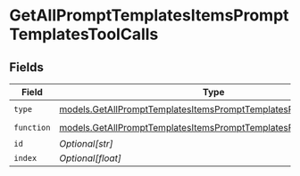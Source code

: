 # GetAllPromptTemplatesItemsPromptTemplatesToolCalls


## Fields

| Field                                                                                                                                    | Type                                                                                                                                     | Required                                                                                                                                 | Description                                                                                                                              |
| ---------------------------------------------------------------------------------------------------------------------------------------- | ---------------------------------------------------------------------------------------------------------------------------------------- | ---------------------------------------------------------------------------------------------------------------------------------------- | ---------------------------------------------------------------------------------------------------------------------------------------- |
| `type`                                                                                                                                   | [models.GetAllPromptTemplatesItemsPromptTemplatesResponse200Type](../models/getallprompttemplatesitemsprompttemplatesresponse200type.md) | :heavy_check_mark:                                                                                                                       | N/A                                                                                                                                      |
| `function`                                                                                                                               | [models.GetAllPromptTemplatesItemsPromptTemplatesFunction](../models/getallprompttemplatesitemsprompttemplatesfunction.md)               | :heavy_check_mark:                                                                                                                       | N/A                                                                                                                                      |
| `id`                                                                                                                                     | *Optional[str]*                                                                                                                          | :heavy_minus_sign:                                                                                                                       | N/A                                                                                                                                      |
| `index`                                                                                                                                  | *Optional[float]*                                                                                                                        | :heavy_minus_sign:                                                                                                                       | N/A                                                                                                                                      |